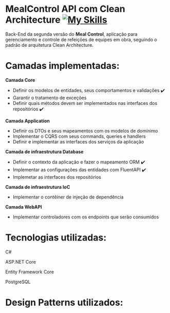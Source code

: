 # MealControl API com Clean Architecture [![My Skills](https://skillicons.dev/icons?i=cs)](https://skillicons.dev)
<p>Back-End da segunda versão do <b>Meal Control</b>, aplicação para gerenciamento e controle de refeições de equipes em obra, seguindo o padrão de arquitetura Clean Architecture.</p>

# Camadas implementadas:
<p><b>Camada Core</b></p>
<ul>
    <li>Definir os modelos de entidades, seus comportamentos e validações ✔️</li>
    <li>Garantir o tratamento de exceções</li>
    <li>Definir quais métodos devem ser implementados nas interfaces dos repositórios ✔️</li>
</ul>

<p><b>Camada Application</b></p>
<ul>
    <li>Definir os DTOs e seus mapeamentos com os modelos de domínimo</li>
    <li>Implementar o CQRS com seus commands, queries e handlers</li>
    <li>Definir e implementar as interfaces dos serviços da aplicação</li>
</ul>

<p><b>Camada de infraestrutura Database</b></p>
<ul>
    <li>Definir o contexto da aplicação e fazer o mapeamento ORM ✔️</li>
    <li>Implementar as configurações das entidades com FluentAPI ✔️</li>
    <li>Implemetar as interfaces dos repositórios</li>
</ul>

<p><b>Camada de infraestrutura IoC</b></p>
<ul>
    <li>Implementar o contêiner de injeção de dependência</li>
</ul>

<p><b>Camada WebAPI</b></p>
<ul>
    <li>Implementar controladores com os endpoints que serão consumidos</li>
</ul>

# Tecnologias utilizadas:
<p>C#</p>
<p>ASP.NET Core</p>
<p>Entity Framework Core</p>
<p>PostgreSQL</p>

# Design Patterns utilizados:
